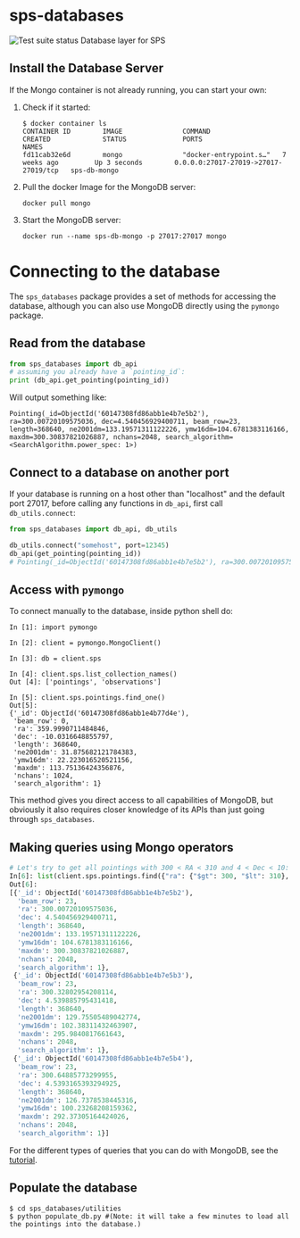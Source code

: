 # sps-databases
![Test suite status](https://github.com/chime-sps/sps-databases/workflows/Tests/badge.svg)
Database layer for SPS

## Install the Database Server

If the Mongo container is not already running, you can start your own:

1. Check if it started:
   ```
   $ docker container ls
   CONTAINER ID        IMAGE               COMMAND                  CREATED             STATUS              PORTS                                  NAMES
   fd11cab32e6d        mongo               "docker-entrypoint.s…"   7 weeks ago         Up 3 seconds        0.0.0.0:27017-27019->27017-27019/tcp   sps-db-mongo
   ```

2. Pull the docker Image for the MongoDB server:
   ```
   docker pull mongo
   ```

3. Start the MongoDB server:
   ```
   docker run --name sps-db-mongo -p 27017:27017 mongo
   ```


# Connecting to the database

The `sps_databases` package provides a set of methods for accessing the database, although you can also use MongoDB directly using the `pymongo` package.

## Read from the database

```python
from sps_databases import db_api
# assuming you already have a `pointing_id`:
print (db_api.get_pointing(pointing_id))
```

Will output something like:
```
Pointing(_id=ObjectId('60147308fd86abb1e4b7e5b2'), ra=300.00720109575036, dec=4.540456929400711, beam_row=23, length=368640, ne2001dm=133.19571311122226, ymw16dm=104.6781383116166, maxdm=300.30837821026887, nchans=2048, search_algorithm=<SearchAlgorithm.power_spec: 1>)
```

## Connect to a database on another port
If your database is running on a host other than "localhost" and the default port 27017, before calling any functions in `db_api`, first call `db_utils.connect`:
```python
from sps_databases import db_api, db_utils

db_utils.connect("somehost", port=12345)
db_api(get_pointing(pointing_id))
# Pointing(_id=ObjectId('60147308fd86abb1e4b7e5b2'), ra=300.00720109575036, dec=4.540456929400711, beam_row=23, length=368640, ne2001dm=133.19571311122226, ymw16dm=104.6781383116166, maxdm=300.30837821026887, nchans=2048, search_algorithm=<SearchAlgorithm.power_spec: 1>)
```

## Access with `pymongo`

To connect manually to the database, inside python shell do:

```
In [1]: import pymongo

In [2]: client = pymongo.MongoClient()

In [3]: db = client.sps

In [4]: client.sps.list_collection_names()
Out [4]: ['pointings', 'observations']

In [5]: client.sps.pointings.find_one()
Out[5]:
{'_id': ObjectId('60147308fd86abb1e4b77d4e'),
 'beam_row': 0,
 'ra': 359.9990711484846,
 'dec': -10.0316648855797,
 'length': 368640,
 'ne2001dm': 31.875682121784383,
 'ymw16dm': 22.223016520521156,
 'maxdm': 113.75136424356876,
 'nchans': 1024,
 'search_algorithm': 1}
```

This method gives you direct access to all capabilities of MongoDB, but
obviously it also requires closer knowledge of its APIs than just going through
`sps_databases`.

## Making queries using Mongo operators
```python
# Let's try to get all pointings with 300 < RA < 310 and 4 < Dec < 10: 
In[6]: list(client.sps.pointings.find({"ra": {"$gt": 300, "$lt": 310}, "dec": {"$gt": 4, "$lt": 10}}))[:3]
Out[6]:
[{'_id': ObjectId('60147308fd86abb1e4b7e5b2'),
  'beam_row': 23,
  'ra': 300.00720109575036,
  'dec': 4.540456929400711,
  'length': 368640,
  'ne2001dm': 133.19571311122226,
  'ymw16dm': 104.6781383116166,
  'maxdm': 300.30837821026887,
  'nchans': 2048,
  'search_algorithm': 1},
 {'_id': ObjectId('60147308fd86abb1e4b7e5b3'),
  'beam_row': 23,
  'ra': 300.32802954208114,
  'dec': 4.539885795431418,
  'length': 368640,
  'ne2001dm': 129.75505489042774,
  'ymw16dm': 102.38311432463907,
  'maxdm': 295.9840817661643,
  'nchans': 2048,
  'search_algorithm': 1},
 {'_id': ObjectId('60147308fd86abb1e4b7e5b4'),
  'beam_row': 23,
  'ra': 300.64885773299955,
  'dec': 4.5393165393294925,
  'length': 368640,
  'ne2001dm': 126.7378538445316,
  'ymw16dm': 100.23268208159362,
  'maxdm': 292.37305164424026,
  'nchans': 2048,
  'search_algorithm': 1}]
```

For the different types of queries that you can do with MongoDB, see the [tutorial](https://docs.mongodb.com/manual/tutorial/query-documents/).

## Populate the database

```
$ cd sps_databases/utilities
$ python populate_db.py #(Note: it will take a few minutes to load all the pointings into the database.)
```
